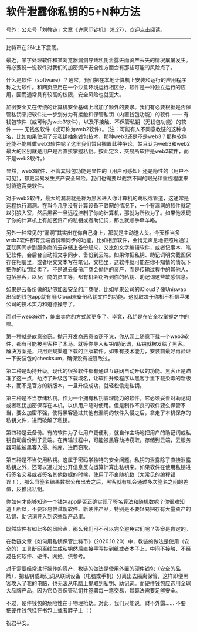 # 软件泄露你私钥的5+N种方法

号外：公众号「刘教链」文章《许家印钞机》（8.27），欢迎点击阅读。

* * *

比特币在26k上下震荡。

最近，某字处理软件和某浏览器漏洞导致私钥泄露进而资产丢失的情况屡屡发生。有必要说一说软件对我们的加密资产安全性方面会有那些可能的风险点了。

什么是软件（software）？通常，我们把在本地计算机上安装和运行的应用程序称之为软件。和网页应用在一个沙盒环境运行相区分，软件是一种独立运行的应用，因而通常具有较高的权限，安全风险也就更大。

加密安全又在传统的计算机安全基础上增加了额外的要求。我们有必要根据是否保管私钥来把软件进一步划分为有接触和保管私钥（内置钱包功能）的软件 —— 有钱包软件（或可称为web3软件），以及不接触、不保管私钥（无钱包功能）的软件 —— 无钱包软件（或可称为web2软件）。（注：可能有人不同意教链的这种命名，比如如果使用了无私钥抽象钱包技术，那种web3还是不是web3？那种软件还能不能叫做web3软件呢？这里我们暂且搁置此种争论，姑且认为web3和web2最大的区别就是用户是否直接掌握私钥。按此定义，交易所软件是web2软件，而不是web3软件。）

显然，web3软件，不管其钱包功能是显性的（用户可感知）还是隐性的（用户不可见），都更容易发生资产安全风险。我们也需要以截然不同的眼光和重视程度来对待这两类软件。

对于web2软件，最大的漏洞就是称为黑客进入你计算机的跳板或管道，这通常是远程执行漏洞。在当今几乎没有计算设备不联网的情况下，一个有漏洞的软件就足以引狼入室，然后黑客一旦远程控制了你的计算机，那就为所欲为了。如果他发现了你的计算机上有加密资产的私钥或者助记词，那么就顺手牵羊咯。

另外一种常见的“漏洞”其实出在你自己身上，那就是主动送人头。今天相当多web2软件都有云端备份和同步的功能，比如相册软件，会悄无声息地把照片通过互联网同步到服务商的云存储上备份起来，又比如文字编辑软件，或者记事本、笔记软件，会后台自动把文字同步、备份到云端。如果你把私钥、助记词明文截图保存在相册里，或者明文文本写在笔记、文档里，这软件就可能在你不知情的情况下把你的私钥给卖了。不是说云备份厂商会偷你的资产，而是传输过程中的其他人，包括黑客，以及厂商的员工等，都有机会窃听到你的私钥、助记词这些敏感信息。

如果是云备份做的足够加密安全的厂商呢，比如苹果公司的iCloud？像Uniswap出品的钱包app就有用iCloud来备份私钥文件的功能。这就取决于你相不相信苹果公司的技术实力和道德操守了。

而对于web3软件，能出卖你的方式就更多了。毕竟，私钥是在它全权掌握之中的嘛。

第一种就是故意盗窃。抛开开发商恶意盗窃不说，你从网上随意下载一个web3软件，都有可能被黑客种了木马。就等你导入私钥/助记词，私钥就被发给了黑客。解决方案是，只用正规渠道下载的正版软件。如果有技术能力，安装前最好再验证一下安装包的checksum，确保没有被篡改过。

第二种是劫持升级。现代的很多软件都有通过互联网自动升级的功能。黑客正是瞄准了这一点，劫持了升级包下载域名，让软件升级程序从黑客手里下载染毒的新版本，而不是官方的新版本，一旦升级成功，就轻松偷走私钥。

第三种是不当存储私钥。作为一个拥有私钥管理能力的软件，它必须妥善对助记词或者私钥加密保存在本机，以供用户随时使用。但是制作不良的软件要么保管不当，要么加密不强，使得黑客通过其他有漏洞的软件入侵之后，拿走了本机保存的私钥文件，进而破解了私钥。

第四种是云备份。有的软件为了让用户更便利，就自作主场地把用户的助记词或私钥自动备份到了云端。在传输过程中，可能被黑客劫持窃取。存储到云端，云服务器可能被黑客入侵、拖库，进而窃取。

第五种是不当使用私钥。这属于密码学独特的安全问题。私钥的泄露除了直接泄露私钥之外，还可以通过对公开信息反向运算计算出私钥来。如果软件在使用私钥进行签名交易或者签名其他数据的时候，使用了不良随机数（太常见的编程错误！），那么当签名结果数据公布出去之后，黑客就有机会通过多次签名之间的差值，反推出私钥。

你如何才能够知道一个钱包app是否正确实现了签名算法和随机数呢？你很难知道！所以，不要轻易尝试新软件、新硬件产品，特别是不要轻易把存有大量资产的私钥、助记词导入到这些新产品里。

既然软件有如此多的风险点，那么我们可不可以完全避免它们呢？答案是肯定的。

在教链文章《如何用私钥保管比特币》（2020.10.20）中，教链的做法是使用（安全的）工具断网离线生成私钥然后直接手写抄到纸或者本子上，中间不接触、不经过任何软件、硬件、网络。供参考。

对于需要经常进行操作的资产，教链的做法是使用外置的硬件钱包（安全的品牌），把私钥或助记词从联网设备（电脑或手机）分离出去隔离保管，这样即便黑客攻入了我的电脑，也无法从电脑上提取到私钥、助记词。而硬件钱包应选用全球大品牌产品，因为它负责保管私钥并签署每一笔交易，其算法需要足够安全。

不过，硬件钱包的危险性在于物理抢劫。对此，我们只能说，财不外露…… 不要把硬件钱包挂在书包上或者脖子上 ：）

祝君平安。


